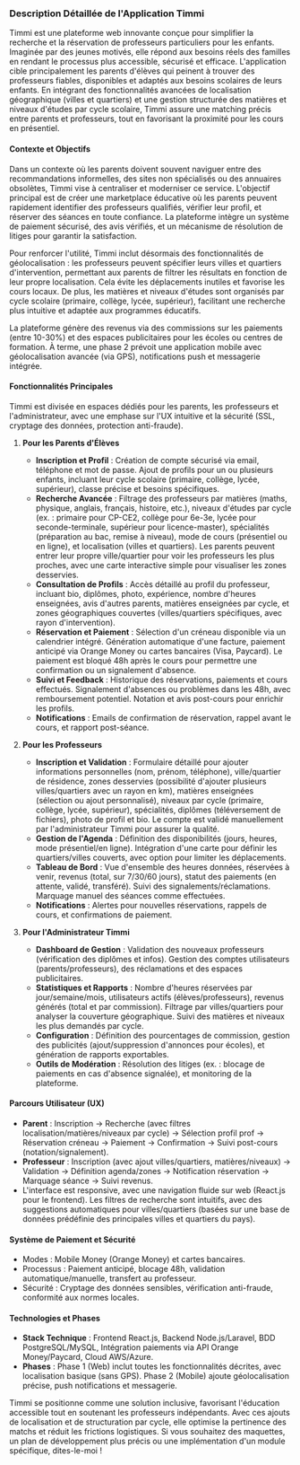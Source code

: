 ### Description Détaillée de l'Application Timmi

Timmi est une plateforme web innovante conçue pour simplifier la recherche et la réservation de professeurs particuliers pour les enfants. Imaginée par des jeunes motivés, elle répond aux besoins réels des familles en rendant le processus plus accessible, sécurisé et efficace. L'application cible principalement les parents d'élèves qui peinent à trouver des professeurs fiables, disponibles et adaptés aux besoins scolaires de leurs enfants. En intégrant des fonctionnalités avancées de localisation géographique (villes et quartiers) et une gestion structurée des matières et niveaux d'études par cycle scolaire, Timmi assure une matching précis entre parents et professeurs, tout en favorisant la proximité pour les cours en présentiel.

#### Contexte et Objectifs
Dans un contexte où les parents doivent souvent naviguer entre des recommandations informelles, des sites non spécialisés ou des annuaires obsolètes, Timmi vise à centraliser et moderniser ce service. L'objectif principal est de créer une marketplace éducative où les parents peuvent rapidement identifier des professeurs qualifiés, vérifier leur profil, et réserver des séances en toute confiance. La plateforme intègre un système de paiement sécurisé, des avis vérifiés, et un mécanisme de résolution de litiges pour garantir la satisfaction.

Pour renforcer l'utilité, Timmi inclut désormais des fonctionnalités de géolocalisation : les professeurs peuvent spécifier leurs villes et quartiers d'intervention, permettant aux parents de filtrer les résultats en fonction de leur propre localisation. Cela évite les déplacements inutiles et favorise les cours locaux. De plus, les matières et niveaux d'études sont organisés par cycle scolaire (primaire, collège, lycée, supérieur), facilitant une recherche plus intuitive et adaptée aux programmes éducatifs.

La plateforme génère des revenus via des commissions sur les paiements (entre 10-30%) et des espaces publicitaires pour les écoles ou centres de formation. À terme, une phase 2 prévoit une application mobile avec géolocalisation avancée (via GPS), notifications push et messagerie intégrée.

#### Fonctionnalités Principales
Timmi est divisée en espaces dédiés pour les parents, les professeurs et l'administrateur, avec une emphase sur l'UX intuitive et la sécurité (SSL, cryptage des données, protection anti-fraude).

1. **Pour les Parents d'Élèves**
   - **Inscription et Profil** : Création de compte sécurisé via email, téléphone et mot de passe. Ajout de profils pour un ou plusieurs enfants, incluant leur cycle scolaire (primaire, collège, lycée, supérieur), classe précise et besoins spécifiques.
   - **Recherche Avancée** : Filtrage des professeurs par matières (maths, physique, anglais, français, histoire, etc.), niveaux d'études par cycle (ex. : primaire pour CP-CE2, collège pour 6e-3e, lycée pour seconde-terminale, supérieur pour licence-master), spécialités (préparation au bac, remise à niveau), mode de cours (présentiel ou en ligne), et localisation (villes et quartiers). Les parents peuvent entrer leur propre ville/quartier pour voir les professeurs les plus proches, avec une carte interactive simple pour visualiser les zones desservies.
   - **Consultation de Profils** : Accès détaillé au profil du professeur, incluant bio, diplômes, photo, expérience, nombre d'heures enseignées, avis d'autres parents, matières enseignées par cycle, et zones géographiques couvertes (villes/quartiers spécifiques, avec rayon d'intervention).
   - **Réservation et Paiement** : Sélection d'un créneau disponible via un calendrier intégré. Génération automatique d'une facture, paiement anticipé via Orange Money ou cartes bancaires (Visa, Paycard). Le paiement est bloqué 48h après le cours pour permettre une confirmation ou un signalement d'absence.
   - **Suivi et Feedback** : Historique des réservations, paiements et cours effectués. Signalement d'absences ou problèmes dans les 48h, avec remboursement potentiel. Notation et avis post-cours pour enrichir les profils.
   - **Notifications** : Emails de confirmation de réservation, rappel avant le cours, et rapport post-séance.

2. **Pour les Professeurs**
   - **Inscription et Validation** : Formulaire détaillé pour ajouter informations personnelles (nom, prénom, téléphone), ville/quartier de résidence, zones desservies (possibilité d'ajouter plusieurs villes/quartiers avec un rayon en km), matières enseignées (sélection ou ajout personnalisé), niveaux par cycle (primaire, collège, lycée, supérieur), spécialités, diplômes (téléversement de fichiers), photo de profil et bio. Le compte est validé manuellement par l'administrateur Timmi pour assurer la qualité.
   - **Gestion de l'Agenda** : Définition des disponibilités (jours, heures, mode présentiel/en ligne). Intégration d'une carte pour définir les quartiers/villes couverts, avec option pour limiter les déplacements.
   - **Tableau de Bord** : Vue d'ensemble des heures données, réservées à venir, revenus (total, sur 7/30/60 jours), statut des paiements (en attente, validé, transféré). Suivi des signalements/réclamations. Marquage manuel des séances comme effectuées.
   - **Notifications** : Alertes pour nouvelles réservations, rappels de cours, et confirmations de paiement.

3. **Pour l'Administrateur Timmi**
   - **Dashboard de Gestion** : Validation des nouveaux professeurs (vérification des diplômes et infos). Gestion des comptes utilisateurs (parents/professeurs), des réclamations et des espaces publicitaires.
   - **Statistiques et Rapports** : Nombre d'heures réservées par jour/semaine/mois, utilisateurs actifs (élèves/professeurs), revenus générés (total et par commission). Filtrage par villes/quartiers pour analyser la couverture géographique. Suivi des matières et niveaux les plus demandés par cycle.
   - **Configuration** : Définition des pourcentages de commission, gestion des publicités (ajout/suppression d'annonces pour écoles), et génération de rapports exportables.
   - **Outils de Modération** : Résolution des litiges (ex. : blocage de paiements en cas d'absence signalée), et monitoring de la plateforme.

#### Parcours Utilisateur (UX)
- **Parent** : Inscription → Recherche (avec filtres localisation/matières/niveaux par cycle) → Sélection profil prof → Réservation créneau → Paiement → Confirmation → Suivi post-cours (notation/signalement).
- **Professeur** : Inscription (avec ajout villes/quartiers, matières/niveaux) → Validation → Définition agenda/zones → Notification réservation → Marquage séance → Suivi revenus.
- L'interface est responsive, avec une navigation fluide sur web (React.js pour le frontend). Les filtres de recherche sont intuitifs, avec des suggestions automatiques pour villes/quartiers (basées sur une base de données prédéfinie des principales villes et quartiers du pays).

#### Système de Paiement et Sécurité
- Modes : Mobile Money (Orange Money) et cartes bancaires.
- Processus : Paiement anticipé, blocage 48h, validation automatique/manuelle, transfert au professeur.
- Sécurité : Cryptage des données sensibles, vérification anti-fraude, conformité aux normes locales.

#### Technologies et Phases
- **Stack Technique** : Frontend React.js, Backend Node.js/Laravel, BDD PostgreSQL/MySQL, Intégration paiements via API Orange Money/Paycard, Cloud AWS/Azure.
- **Phases** : Phase 1 (Web) inclut toutes les fonctionnalités décrites, avec localisation basique (sans GPS). Phase 2 (Mobile) ajoute géolocalisation précise, push notifications et messagerie.

Timmi se positionne comme une solution inclusive, favorisant l'éducation accessible tout en soutenant les professeurs indépendants. Avec ces ajouts de localisation et de structuration par cycle, elle optimise la pertinence des matchs et réduit les frictions logistiques. Si vous souhaitez des maquettes, un plan de développement plus précis ou une implémentation d'un module spécifique, dites-le-moi !